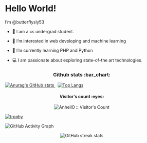  # Hello World! <!-- <img src="https://raw.githubusercontent.com/MartinHeinz/MartinHeinz/master/wave.gif" width="30px"> -->

   I’m @butterflysly53
 - :book: I am a cs undergrad student.
 - 👀 I’m interested in web developing and machine learning
 - 🌱 I’m currently learning PHP and Python

 - :computer: I am passionate about exploring state-of-the art technologies.

   
<h3 align="center">Github stats :bar_chart:</h3>
<span>
 
[![Anurag's GitHub stats](https://github-readme-stats.vercel.app/api?username=butterflysly53&hide=contribs,stars&count_private=true&show_icons=true&theme=radical)
](https://github.com/anuraghazra/github-readme-stats)  &nbsp; 
[![Top Langs](https://github-readme-stats.vercel.app/api/top-langs/?username=butterflysly53&layout=compact&theme=radical)](https://github.com/anuraghazra/github-readme-stats)
 
</span>
<!--
<h3 align="left">Languages and Tools:</h3>
<p align="left">  <a href="https://aws.amazon.com" target="_blank"><a href="https://www.cprogramming.com/" target="_blank"> <img src="https://raw.githubusercontent.com/devicons/devicon/master/icons/c/c-original.svg" alt="c" width="40" height="40"/> </a> <a href="https://www.w3schools.com/cpp/" target="_blank"> <img src="https://raw.githubusercontent.com/devicons/devicon/master/icons/cplusplus/cplusplus-original.svg" alt="cplusplus" width="40" height="40"/> </a> <a href="https://www.djangoproject.com/" target="_blank"> <img src="https://raw.githubusercontent.com/devicons/devicon/master/icons/django/django-original.svg" alt="django" width="40" height="40"/> </a> <a href="https://www.docker.com/" target="_blank"> <img src="https://raw.githubusercontent.com/devicons/devicon/master/icons/docker/docker-original-wordmark.svg" alt="docker" width="40" height="40"/> </a> <a href="https://git-scm.com/" target="_blank"> <img src="https://www.vectorlogo.zone/logos/git-scm/git-scm-icon.svg" alt="git" width="40" height="40"/> </a> <a href="https://heroku.com" target="_blank"> <img src="https://www.vectorlogo.zone/logos/heroku/heroku-icon.svg" alt="heroku" width="40" height="40"/> </a> <a href="https://www.w3.org/html/" target="_blank"> <img src="https://raw.githubusercontent.com/devicons/devicon/master/icons/html5/html5-original-wordmark.svg" alt="html5" width="40" height="40"/> </a> <a href="https://www.linux.org/" target="_blank"> <img src="https://raw.githubusercontent.com/devicons/devicon/master/icons/linux/linux-original.svg" alt="linux" width="40" height="40"/> </a> <a href="https://www.mongodb.com/" target="_blank"> <img src="https://raw.githubusercontent.com/devicons/devicon/master/icons/mongodb/mongodb-original-wordmark.svg" alt="mongodb" width="40" height="40"/> </a> <a href="https://www.mysql.com/" target="_blank"> <img src="https://raw.githubusercontent.com/devicons/devicon/master/icons/mysql/mysql-original-wordmark.svg" alt="mysql" width="40" height="40"/> </a> <a href="https://www.python.org" target="_blank"> <img src="https://raw.githubusercontent.com/devicons/devicon/master/icons/python/python-original.svg" alt="python" width="40" height="40"/> </a> </p>
-->

<h4 align="center">Visitor's count :eyes:</h4>
<p align="center"><img src="https://profile-counter.glitch.me/{butterflysly53}/count.svg" alt="AnhellO :: Visitor's Count" /></p>

[![trophy](https://github-profile-trophy.vercel.app/?username=butterflysly53&theme=onedark)](https://github.com/ryo-ma/github-profile-trophy)


![GitHub Activity Graph](https://activity-graph.herokuapp.com/graph?username=butterflysly53)  


<div align="center"> 
 
![GitHub streak stats](https://github-readme-streak-stats.herokuapp.com/?user=butterflysly53)

 </div>


